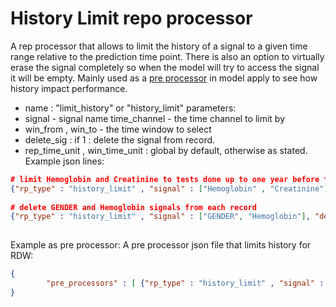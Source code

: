 # History Limit repo processor
A rep processor that allows to limit the history of a signal to a given time range relative to the prediction time point.
There is also an option to virtually erase the signal completely so when the model will try to access the signal it will be empty.
Mainly used as a [pre processor](/Medial%20Tools/Using%20the%20Flow%20App/Using%20Pre%20Processors.html) in model apply to see how history impact performance.

- name : "limit_history" or "history_limit"
parameters:
- signal - signal name
time_channel - the time channel to limit by
- win_from , win_to - the time window to select
- delete_sig : if 1 : delete the signal from record.
- rep_time_unit , win_time_unit : global by default, otherwise as stated.
Example json lines:
```json
# limit Hemoglobin and Creatinine to tests done up to one year before the prediction time
{"rp_type" : "history_limit" , "signal" : ["Hemoglobin" , "Creatinine"] , "win_from" : "0" , "win_to" : "365"}
 
# delete GENDER and Hemoglobin signals from each record
{"rp_type" : "history_limit" , "signal" : ["GENDER", "Hemoglobin"], "delete_sig" : "1" }
 
```
Example as pre processor:
A pre processor json file that limits history for RDW:
 
```json
{
        "pre_processors" : [ {"rp_type" : "history_limit" , "signal" : ["RDW"], "win_from" : "0" , "win_to" : "365"} ] ,
}
```
